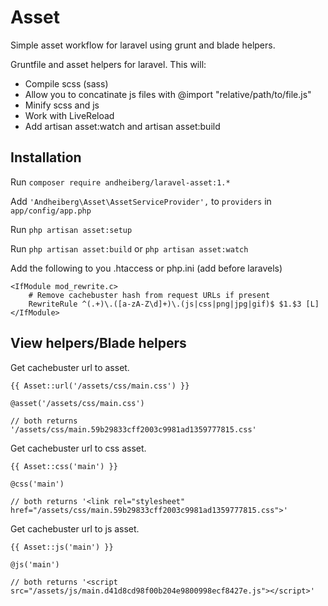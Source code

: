 Asset
===
Simple asset workflow for laravel using grunt and blade helpers.

Gruntfile and asset helpers for laravel. This will:
- Compile scss (sass)
- Allow you to concatinate js files with @import "relative/path/to/file.js"
- Minify scss and js
- Work with LiveReload
- Add artisan asset:watch and artisan asset:build

Installation
---
Run ```composer require andheiberg/laravel-asset:1.*```

Add `'Andheiberg\Asset\AssetServiceProvider',` to `providers` in `app/config/app.php`

Run ```php artisan asset:setup```

Run ```php artisan asset:build``` or ```php artisan asset:watch```

Add the following to you .htaccess or php.ini (add before laravels)

    <IfModule mod_rewrite.c>
        # Remove cachebuster hash from request URLs if present
        RewriteRule ^(.+)\.([a-zA-Z\d]+)\.(js|css|png|jpg|gif)$ $1.$3 [L]
    </IfModule>

View helpers/Blade helpers
---

Get cachebuster url to asset.

    {{ Asset::url('/assets/css/main.css') }}

    @asset('/assets/css/main.css')

    // both returns '/assets/css/main.59b29833cff2003c9981ad1359777815.css'

Get cachebuster url to css asset.

    {{ Asset::css('main') }}

    @css('main')

    // both returns '<link rel="stylesheet" href="/assets/css/main.59b29833cff2003c9981ad1359777815.css">'

Get cachebuster url to js asset.

    {{ Asset::js('main') }}

    @js('main')

    // both returns '<script src="/assets/js/main.d41d8cd98f00b204e9800998ecf8427e.js"></script>'